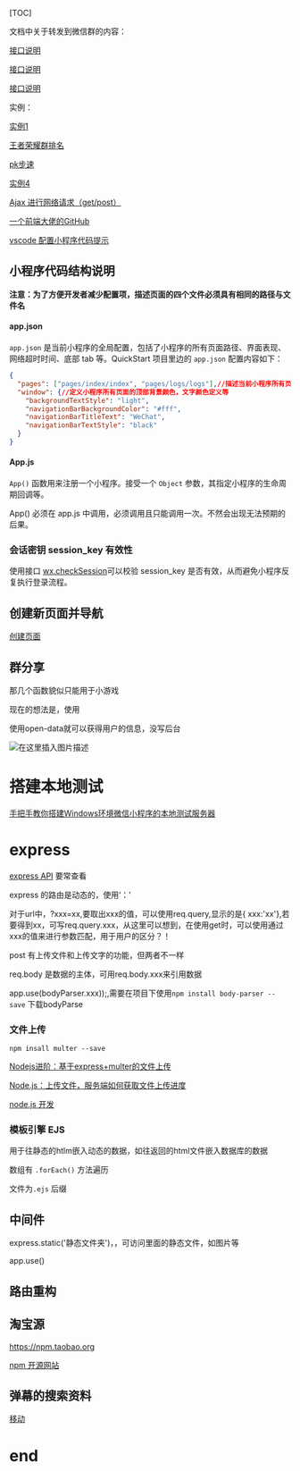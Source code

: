 [TOC]



文档中关于转发到微信群的内容：

[接口说明](https://mp.weixin.qq.com/debug/wxadoc/dev/component/open-data.html)

[接口说明](https://mp.weixin.qq.com/debug/wxadoc/dev/api/share.html#wxgetshareinfoobject)

[接口说明](https://mp.weixin.qq.com/debug/wxadoc/dev/api/signature.html)



实例：

[实例1](http://wpweixin.com/post/20658/)

[王者荣耀群排名](http://www.wxapp-union.com/article-2217-1.html)

[pk步速](http://www.ifanr.com/minapp/867546)

[实例4](https://segmentfault.com/q/1010000011679659 )

[Ajax 进行网络请求（get/post）](https://www.cnblogs.com/smyhvae/p/8485028.html)



[一个前端大佬的GitHub](https://github.com/smyhvae/Web)

[vscode 配置小程序代码提示](https://www.jianshu.com/p/27aaa647c5c5)

## 小程序代码结构说明

**注意：为了方便开发者减少配置项，描述页面的四个文件必须具有相同的路径与文件名**



#### app.json

`app.json` 是当前小程序的全局配置，包括了小程序的所有页面路径、界面表现、网络超时时间、底部 tab 等。QuickStart 项目里边的 `app.json` 配置内容如下：

```json
{
  "pages": ["pages/index/index", "pages/logs/logs"],//描述当前小程序所有页面路径，这是为了让微信客户端知道当前你的小程序页面定义在哪个目录。格式为 路径+文件名，但不需要后缀
  "window": {//定义小程序所有页面的顶部背景颜色，文字颜色定义等
    "backgroundTextStyle": "light",
    "navigationBarBackgroundColor": "#fff",
    "navigationBarTitleText": "WeChat",
    "navigationBarTextStyle": "black"
  }
}
```

#### App.js

`App()` 函数用来注册一个小程序。接受一个 `Object` 参数，其指定小程序的生命周期回调等。

App() 必须在 app.js 中调用，必须调用且只能调用一次。不然会出现无法预期的后果。



### 会话密钥 session_key 有效性

使用接口 [wx.checkSession](https://developers.weixin.qq.com/miniprogram/dev/api/wx.checkSession.html)可以校验 session_key 是否有效，从而避免小程序反复执行登录流程。



## 创建新页面并导航

[创建页面](https://www.jb51.net/article/111375.htm)



## 群分享

那几个函数貌似只能用于小游戏

现在的想法是，使用



使用open-data就可以获得用户的信息，没写后台

![在这里插入图片描述](https://img-blog.csdnimg.cn/20190117194605412.png?x-oss-process=image/watermark,type_ZmFuZ3poZW5naGVpdGk,shadow_10,text_aHR0cHM6Ly9ibG9nLmNzZG4ubmV0L3FxXzM2MzAzODYy,size_16,color_FFFFFF,t_70)



# 搭建本地测试

[手把手教你搭建Windows环境微信小程序的本地测试服务器](https://blog.csdn.net/myth13141314/article/details/81303034)



# express

[express API](http://www.expressjs.com.cn/4x/api.html#res) 要常查看

express 的路由是动态的，使用‘：’

对于url中，?xxx=xx,要取出xxx的值，可以使用req.query,显示的是{ xxx:'xx'},若要得到xx，可写req.query.xxx，从这里可以想到，在使用get时，可以使用通过xxx的值来进行参数匹配，用于用户的区分？！



post 有上传文件和上传文字的功能，但两者不一样 

req.body 是数据的主体，可用req.body.xxx来引用数据

app.use(bodyParser.xxx));,需要在项目下使用`npm install body-parser --save` 下载bodyParse



### 文件上传

 `npm insall multer --save`

[Nodejs进阶：基于express+multer的文件上传](https://www.cnblogs.com/chyingp/p/express-multer-file-upload.html)

[Node.js：上传文件，服务端如何获取文件上传进度](https://www.cnblogs.com/chyingp/p/nodejs-multer-how-to-get-upload-percentage.html)

[node.js 开发](http://www.cnblogs.com/chyingp/p/)

### 模板引擎 EJS

用于往静态的htlm嵌入动态的数据，如往返回的html文件嵌入数据库的数据

数组有 `.forEach()` 方法遍历

文件为`.ejs` 后缀



## 中间件

express.static('静态文件夹')，，可访问里面的静态文件，如图片等

app.use()

## 路由重构





## 淘宝源

https://npm.taobao.org

[npm 开源网站](https://www.npmjs.com/)





## 弹幕的搜索资料

[移动](https://www.cnblogs.com/shockw4ver/p/5886771.html)



# end

